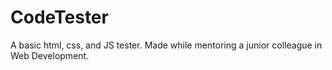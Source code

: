 # CodeTester
A basic html, css, and JS tester. Made while mentoring a junior colleague in Web Development.
